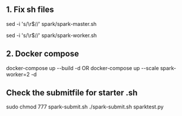 ## 1. Fix sh files

sed -i 's/\r$//' spark/spark-master.sh

sed -i 's/\r$//' spark/spark-worker.sh

## 2. Docker compose

docker-compose up --build -d 
OR
docker-compose up --scale spark-worker=2 -d

## Check the submitfile for starter .sh
sudo chmod 777 spark-submit.sh
./spark-submit.sh sparktest.py
